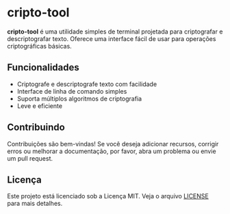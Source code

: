 # cripto-tool

**cripto-tool** é uma utilidade simples de terminal projetada para criptografar e descriptografar texto. Oferece uma interface fácil de usar para operações criptográficas básicas.

## Funcionalidades
- Criptografe e descriptografe texto com facilidade
- Interface de linha de comando simples
- Suporta múltiplos algoritmos de criptografia
- Leve e eficiente

## Contribuindo
Contribuições são bem-vindas! Se você deseja adicionar recursos, corrigir erros ou melhorar a documentação, por favor, abra um problema ou envie um pull request.

## Licença
Este projeto está licenciado sob a Licença MIT. Veja o arquivo [LICENSE](LICENSE) para mais detalhes.
